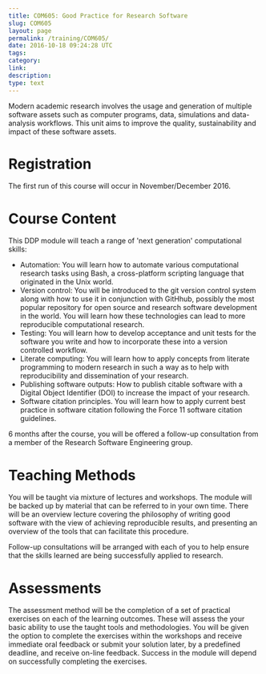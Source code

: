```yaml
---
title: COM605: Good Practice for Research Software
slug: COM605
layout: page
permalink: /training/COM605/
date: 2016-10-18 09:24:28 UTC
tags:
category:
link:
description:
type: text
---
```


Modern academic research involves the usage and generation of multiple software assets such as computer programs, data, simulations and data-analysis workflows. This unit aims to improve the quality, sustainability and impact of these software assets.

# Registration

The first run of this course will occur in November/December 2016.

# Course Content

This DDP module will teach a range of 'next generation' computational skills:

* Automation: You will learn how to automate various computational research tasks using Bash, a cross-platform scripting language that originated in the Unix world.
* Version control: You will be introduced to the git version control system along with how to use it in conjunction with GitHhub, possibly the most popular repository for open source and research software development in the world. You will learn how these technologies can lead to more reproducible computational research.
* Testing: You will learn how to develop acceptance and unit tests for the software you write and how to incorporate these into a version controlled workflow.
* Literate computing: You will learn how to apply concepts from literate programming to modern research in such a way as to help with reproducibility and dissemination of your research.
* Publishing software outputs: How to publish citable software with a Digital Object Identifier (DOI) to increase the impact of your research.
* Software citation principles. You will learn how to apply current best practice in software citation following the Force 11 software citation guidelines.

6 months after the course, you will be offered a follow-up consultation from a member of the Research Software Engineering group.

# Teaching Methods

You will be taught via mixture of lectures and workshops. The module will be backed up by material that can be referred to in your own time. There will be an overview lecture covering the philosophy of writing good software with the view of achieving reproducible results, and presenting an overview of the tools that can facilitate this procedure.

Follow-up consultations will be arranged with each of you to help ensure that the skills learned are being successfully applied to research.

# Assessments

The assessment method will be the completion of a set of practical exercises on each of the learning outcomes. These will assess the your basic ability to use the taught tools and methodologies. You will be given the option to complete the exercises within the workshops and receive immediate oral feedback or submit your solution later, by a predefined deadline, and receive on-line feedback. Success in the module will depend on successfully completing the exercises.
